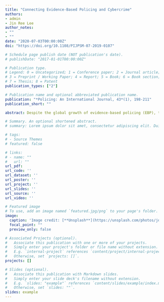 ```yaml
---
title: "Connecting Evidence-Based Policing and Cybercrime"
authors:
- admin
- Jin Ree Lee
author_notes:
- ""
- ""
date: "2020-07-03T00:00:00Z"
doi: "https://doi.org/10.1108/PIJPSM-07-2019-0107"

# Schedule page publish date (NOT publication's date).
# publishDate: "2017-01-01T00:00:00Z"

# Publication type.
# Legend: 0 = Uncategorized; 1 = Conference paper; 2 = Journal article;
# 3 = Preprint / Working Paper; 4 = Report; 5 = Book; 6 = Book section;
# 7 = Thesis; 8 = Patent
publication_types: ["2"]

# Publication name and optional abbreviated publication name.
publication: "*Policing: An International Journal, 43*(1), 198-211"
publication_short: ""

abstract: Despite the global growth of evidence-based policing (EBP), there remains a resistance to change within police organizations that ultimately impedes the adoption of evidence-based practices. As a means of identifying which level of policing is most resistant to EBP, the present study describes results from interviews with 38 sworn and civilian Canadian police executives on their perceptions as to which level of policing – leadership, middle management, or the frontline – is most resistant. The results indicate that although there was no consensus among our participants, the middle management level was perceived as most resistant to EBP for a wide array of reasons. Ultimately, the results have practical implications for police practice that surround the need for a greater adoption of change.

# Summary. An optional shortened abstract.
# summary: Lorem ipsum dolor sit amet, consectetur adipiscing elit. Duis posuere tellus ac convallis placerat. Proin tincidunt magna sed ex sollicitudin condimentum.

# tags:
# - Source Themes
# featured: false

# links:
# - name: ""
#   url: ""
url_pdf: 
url_code: ''
url_dataset: ''
url_poster: ''
url_project: ''
url_slides: ''
url_source: ''
url_video: ''

# Featured image
# To use, add an image named `featured.jpg/png` to your page's folder. 
image:
  caption: 'Image credit: [**Unsplash**](https://unsplash.com/photos/jdD8gXaTZsc)'
  focal_point: ""
  preview_only: false

# Associated Projects (optional).
#   Associate this publication with one or more of your projects.
#   Simply enter your project's folder or file name without extension.
#   E.g. `internal-project` references `content/project/internal-project/index.md`.
#   Otherwise, set `projects: []`.
projects: []

# Slides (optional).
#   Associate this publication with Markdown slides.
#   Simply enter your slide deck's filename without extension.
#   E.g. `slides: "example"` references `content/slides/example/index.md`.
#   Otherwise, set `slides: ""`.
slides: example
---
```

